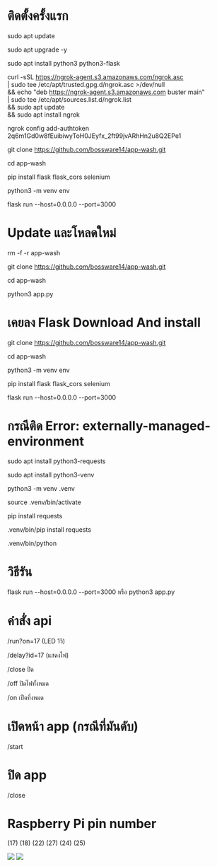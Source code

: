 # ติดตั้งครั้งแรก
sudo apt update

sudo apt upgrade -y

sudo apt install python3 python3-flask

curl -sSL https://ngrok-agent.s3.amazonaws.com/ngrok.asc \
	| sudo tee /etc/apt/trusted.gpg.d/ngrok.asc >/dev/null \
	&& echo "deb https://ngrok-agent.s3.amazonaws.com buster main" \
	| sudo tee /etc/apt/sources.list.d/ngrok.list \
	&& sudo apt update \
	&& sudo apt install ngrok

ngrok config add-authtoken 2q6m1Gd0w8fEuibiwyToH0JEyfx_2ft99jvARhHn2u8Q2EPe1

git clone https://github.com/bossware14/app-wash.git

cd app-wash

pip install flask flask_cors selenium

python3 -m venv env

flask run --host=0.0.0.0 --port=3000


# Update และโหลดใหม่
rm -f -r app-wash

git clone https://github.com/bossware14/app-wash.git

cd app-wash

python3 app.py

# เคยลง Flask Download And install
git clone https://github.com/bossware14/app-wash.git

cd app-wash

python3 -m venv env

pip install flask flask_cors selenium

flask run --host=0.0.0.0 --port=3000

# กรณีติด Error: externally-managed-environment
sudo apt install python3-requests

sudo apt install python3-venv

python3 -m venv .venv

source .venv/bin/activate

pip install requests

.venv/bin/pip install requests

.venv/bin/python


# วิธีรัน  
flask run --host=0.0.0.0 --port=3000
 หรือ
python3 app.py

# คำสั่ง api
/run?on=17 (LED 1วิ)

/delay?id=17 (แสดงไฟ)

/close ปิด

/off ปิดไฟทั้งหมด

/on เปืดที่งหมด

# เปิดหน้า app (กรณีที่มันดับ)
/start
# ปิด app
/close

# Raspberry Pi pin number
(17)
(18)
(22)
(27)
(24)
(25)

<img src="https://miro.medium.com/v2/resize:fit:828/format:webp/0*m8yp9LASmibk4IVu.png">

<img src="https://miro.medium.com/v2/resize:fit:828/format:webp/0*j5wvpTn4VIDd5RsR.png">
